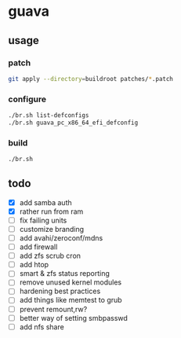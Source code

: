 # guava

## usage

### patch

```sh
git apply --directory=buildroot patches/*.patch
```

### configure

```sh
./br.sh list-defconfigs
./br.sh guava_pc_x86_64_efi_defconfig
```

### build

```sh
./br.sh
```

## todo

- [x] add samba auth
- [x] rather run from ram
- [ ] fix failing units
- [ ] customize branding
- [ ] add avahi/zeroconf/mdns
- [ ] add firewall
- [ ] add zfs scrub cron
- [ ] add htop
- [ ] smart & zfs status reporting
- [ ] remove unused kernel modules
- [ ] hardening best practices
- [ ] add things like memtest to grub
- [ ] prevent remount,rw?
- [ ] better way of setting smbpasswd
- [ ] add nfs share
